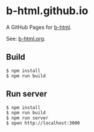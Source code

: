 # b-html.github.io

A GitHub Pages for [b-html](https://github.com/b-html/b-html).

See: [b-html.org](http://b-html.org).

## Build

```
$ npm install
$ npm run build
```

## Run server

```
$ npm install
$ npm run build
$ npm run server
$ open http://localhost:3000
```
